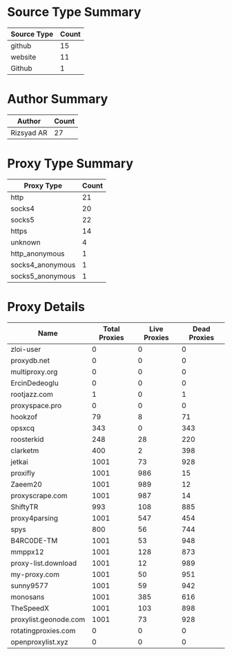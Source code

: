 # Source Type Summary

| Source Type | Count |
|-------------|-------|
| github | 15 |
| website | 11 |
| Github | 1 |


# Author Summary

| Author | Count |
|--------|-------|
| Rizsyad AR | 27 |


# Proxy Type Summary

| Proxy Type | Count |
|------------|-------|
| http | 21 |
| socks4 | 20 |
| socks5 | 22 |
| https | 14 |
| unknown | 4 |
| http_anonymous | 1 |
| socks4_anonymous | 1 |
| socks5_anonymous | 1 |


# Proxy Details

| Name | Total Proxies | Live Proxies | Dead Proxies |
|------|---------------|--------------|---------------|
| zloi-user | 0 | 0 | 0 |
| proxydb.net | 0 | 0 | 0 |
| multiproxy.org | 0 | 0 | 0 |
| ErcinDedeoglu | 0 | 0 | 0 |
| rootjazz.com | 1 | 0 | 1 |
| proxyspace.pro | 0 | 0 | 0 |
| hookzof | 79 | 8 | 71 |
| opsxcq | 343 | 0 | 343 |
| roosterkid | 248 | 28 | 220 |
| clarketm | 400 | 2 | 398 |
| jetkai | 1001 | 73 | 928 |
| proxifly | 1001 | 986 | 15 |
| Zaeem20 | 1001 | 989 | 12 |
| proxyscrape.com | 1001 | 987 | 14 |
| ShiftyTR | 993 | 108 | 885 |
| proxy4parsing | 1001 | 547 | 454 |
| spys | 800 | 56 | 744 |
| B4RC0DE-TM | 1001 | 53 | 948 |
| mmppx12 | 1001 | 128 | 873 |
| proxy-list.download | 1001 | 12 | 989 |
| my-proxy.com | 1001 | 50 | 951 |
| sunny9577 | 1001 | 59 | 942 |
| monosans | 1001 | 385 | 616 |
| TheSpeedX | 1001 | 103 | 898 |
| proxylist.geonode.com | 1001 | 73 | 928 |
| rotatingproxies.com | 0 | 0 | 0 |
| openproxylist.xyz | 0 | 0 | 0 |
